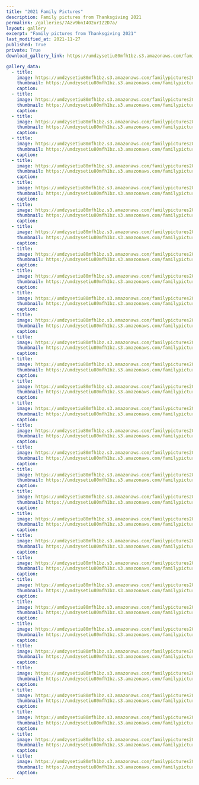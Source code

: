 ```yaml
---
title: "2021 Family Pictures"
description: Family pictures from Thanksgiving 2021
permalink: /galleries/7Azv9bnI4O2urIZ2D7a/
layout: gallery
excerpt: "Family pictures from Thanksgiving 2021"
last_modified_at: 2021-11-27
published: True
private: True
download_gallery_link: https://umdzysetiu80mfh1bz.s3.amazonaws.com/familypictures2021/familypictures2021.zip

gallery_data:
  - title: 
    image: https://umdzysetiu80mfh1bz.s3.amazonaws.com/familypictures2021/originals/20211125-161445.jpg
    thumbnail: https://umdzysetiu80mfh1bz.s3.amazonaws.com/familypictures2021/thumbs/20211125-161445.jpg
    caption: 
  - title: 
    image: https://umdzysetiu80mfh1bz.s3.amazonaws.com/familypictures2021/originals/20211125-161606.jpg
    thumbnail: https://umdzysetiu80mfh1bz.s3.amazonaws.com/familypictures2021/thumbs/20211125-161606.jpg
    caption: 
  - title: 
    image: https://umdzysetiu80mfh1bz.s3.amazonaws.com/familypictures2021/originals/20211125-162152.jpg
    thumbnail: https://umdzysetiu80mfh1bz.s3.amazonaws.com/familypictures2021/thumbs/20211125-162152.jpg
    caption: 
  - title: 
    image: https://umdzysetiu80mfh1bz.s3.amazonaws.com/familypictures2021/originals/20211125-162313.jpg
    thumbnail: https://umdzysetiu80mfh1bz.s3.amazonaws.com/familypictures2021/thumbs/20211125-162313.jpg
    caption: 
  - title: 
    image: https://umdzysetiu80mfh1bz.s3.amazonaws.com/familypictures2021/originals/20211125-162735.jpg
    thumbnail: https://umdzysetiu80mfh1bz.s3.amazonaws.com/familypictures2021/thumbs/20211125-162735.jpg
    caption: 
  - title: 
    image: https://umdzysetiu80mfh1bz.s3.amazonaws.com/familypictures2021/originals/20211125-162930.jpg
    thumbnail: https://umdzysetiu80mfh1bz.s3.amazonaws.com/familypictures2021/thumbs/20211125-162930.jpg
    caption: 
  - title: 
    image: https://umdzysetiu80mfh1bz.s3.amazonaws.com/familypictures2021/originals/20211125-163050.jpg
    thumbnail: https://umdzysetiu80mfh1bz.s3.amazonaws.com/familypictures2021/thumbs/20211125-163050.jpg
    caption: 
  - title: 
    image: https://umdzysetiu80mfh1bz.s3.amazonaws.com/familypictures2021/originals/20211125-163235.jpg
    thumbnail: https://umdzysetiu80mfh1bz.s3.amazonaws.com/familypictures2021/thumbs/20211125-163235.jpg
    caption: 
  - title: 
    image: https://umdzysetiu80mfh1bz.s3.amazonaws.com/familypictures2021/originals/20211125-163315.jpg
    thumbnail: https://umdzysetiu80mfh1bz.s3.amazonaws.com/familypictures2021/thumbs/20211125-163315.jpg
    caption: 
  - title: 
    image: https://umdzysetiu80mfh1bz.s3.amazonaws.com/familypictures2021/originals/20211125-163428.jpg
    thumbnail: https://umdzysetiu80mfh1bz.s3.amazonaws.com/familypictures2021/thumbs/20211125-163428.jpg
    caption: 
  - title: 
    image: https://umdzysetiu80mfh1bz.s3.amazonaws.com/familypictures2021/originals/20211125-163509.jpg
    thumbnail: https://umdzysetiu80mfh1bz.s3.amazonaws.com/familypictures2021/thumbs/20211125-163509.jpg
    caption: 
  - title: 
    image: https://umdzysetiu80mfh1bz.s3.amazonaws.com/familypictures2021/originals/20211125-163614.jpg
    thumbnail: https://umdzysetiu80mfh1bz.s3.amazonaws.com/familypictures2021/thumbs/20211125-163614.jpg
    caption: 
  - title: 
    image: https://umdzysetiu80mfh1bz.s3.amazonaws.com/familypictures2021/originals/20211125-163748.jpg
    thumbnail: https://umdzysetiu80mfh1bz.s3.amazonaws.com/familypictures2021/thumbs/20211125-163748.jpg
    caption: 
  - title: 
    image: https://umdzysetiu80mfh1bz.s3.amazonaws.com/familypictures2021/originals/20211125-163759.jpg
    thumbnail: https://umdzysetiu80mfh1bz.s3.amazonaws.com/familypictures2021/thumbs/20211125-163759.jpg
    caption: 
  - title: 
    image: https://umdzysetiu80mfh1bz.s3.amazonaws.com/familypictures2021/originals/20211125-163834.jpg
    thumbnail: https://umdzysetiu80mfh1bz.s3.amazonaws.com/familypictures2021/thumbs/20211125-163834.jpg
    caption: 
  - title: 
    image: https://umdzysetiu80mfh1bz.s3.amazonaws.com/familypictures2021/originals/20211125-163834_zdlk.jpg
    thumbnail: https://umdzysetiu80mfh1bz.s3.amazonaws.com/familypictures2021/thumbs/20211125-163834_zdlk.jpg
    caption: 
  - title: 
    image: https://umdzysetiu80mfh1bz.s3.amazonaws.com/familypictures2021/originals/20211125-163835.jpg
    thumbnail: https://umdzysetiu80mfh1bz.s3.amazonaws.com/familypictures2021/thumbs/20211125-163835.jpg
    caption: 
  - title: 
    image: https://umdzysetiu80mfh1bz.s3.amazonaws.com/familypictures2021/originals/20211125-163946.jpg
    thumbnail: https://umdzysetiu80mfh1bz.s3.amazonaws.com/familypictures2021/thumbs/20211125-163946.jpg
    caption: 
  - title: 
    image: https://umdzysetiu80mfh1bz.s3.amazonaws.com/familypictures2021/originals/20211125-163951.jpg
    thumbnail: https://umdzysetiu80mfh1bz.s3.amazonaws.com/familypictures2021/thumbs/20211125-163951.jpg
    caption: 
  - title: 
    image: https://umdzysetiu80mfh1bz.s3.amazonaws.com/familypictures2021/originals/20211125-164011.jpg
    thumbnail: https://umdzysetiu80mfh1bz.s3.amazonaws.com/familypictures2021/thumbs/20211125-164011.jpg
    caption: 
  - title: 
    image: https://umdzysetiu80mfh1bz.s3.amazonaws.com/familypictures2021/originals/20211125-164016.jpg
    thumbnail: https://umdzysetiu80mfh1bz.s3.amazonaws.com/familypictures2021/thumbs/20211125-164016.jpg
    caption: 
  - title: 
    image: https://umdzysetiu80mfh1bz.s3.amazonaws.com/familypictures2021/originals/20211125-164021.jpg
    thumbnail: https://umdzysetiu80mfh1bz.s3.amazonaws.com/familypictures2021/thumbs/20211125-164021.jpg
    caption: 
  - title: 
    image: https://umdzysetiu80mfh1bz.s3.amazonaws.com/familypictures2021/originals/20211125-164048.jpg
    thumbnail: https://umdzysetiu80mfh1bz.s3.amazonaws.com/familypictures2021/thumbs/20211125-164048.jpg
    caption: 
  - title: 
    image: https://umdzysetiu80mfh1bz.s3.amazonaws.com/familypictures2021/originals/20211125-164050.jpg
    thumbnail: https://umdzysetiu80mfh1bz.s3.amazonaws.com/familypictures2021/thumbs/20211125-164050.jpg
    caption: 
  - title: 
    image: https://umdzysetiu80mfh1bz.s3.amazonaws.com/familypictures2021/originals/20211125-164052.jpg
    thumbnail: https://umdzysetiu80mfh1bz.s3.amazonaws.com/familypictures2021/thumbs/20211125-164052.jpg
    caption: 
  - title: 
    image: https://umdzysetiu80mfh1bz.s3.amazonaws.com/familypictures2021/originals/20211125-164058.jpg
    thumbnail: https://umdzysetiu80mfh1bz.s3.amazonaws.com/familypictures2021/thumbs/20211125-164058.jpg
    caption: 
  - title: 
    image: https://umdzysetiu80mfh1bz.s3.amazonaws.com/familypictures2021/originals/20211125-164227.jpg
    thumbnail: https://umdzysetiu80mfh1bz.s3.amazonaws.com/familypictures2021/thumbs/20211125-164227.jpg
    caption: 
  - title: 
    image: https://umdzysetiu80mfh1bz.s3.amazonaws.com/familypictures2021/originals/20211125-164309.jpg
    thumbnail: https://umdzysetiu80mfh1bz.s3.amazonaws.com/familypictures2021/thumbs/20211125-164309.jpg
    caption: 
  - title: 
    image: https://umdzysetiu80mfh1bz.s3.amazonaws.com/familypictures2021/originals/20211125-164319.jpg
    thumbnail: https://umdzysetiu80mfh1bz.s3.amazonaws.com/familypictures2021/thumbs/20211125-164319.jpg
    caption: 
  - title: 
    image: https://umdzysetiu80mfh1bz.s3.amazonaws.com/familypictures2021/originals/20211125-164411.jpg
    thumbnail: https://umdzysetiu80mfh1bz.s3.amazonaws.com/familypictures2021/thumbs/20211125-164411.jpg
    caption: 
  - title: 
    image: https://umdzysetiu80mfh1bz.s3.amazonaws.com/familypictures2021/originals/20211125-164433.jpg
    thumbnail: https://umdzysetiu80mfh1bz.s3.amazonaws.com/familypictures2021/thumbs/20211125-164433.jpg
    caption: 
  - title: 
    image: https://umdzysetiu80mfh1bz.s3.amazonaws.com/familypictures2021/originals/20211125-164516.jpg
    thumbnail: https://umdzysetiu80mfh1bz.s3.amazonaws.com/familypictures2021/thumbs/20211125-164516.jpg
    caption: 
---
```

